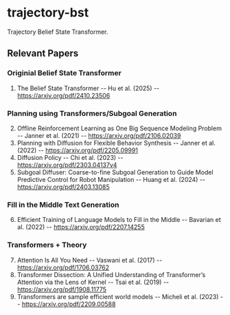 # trajectory-bst
Trajectory Belief State Transformer.

## Relevant Papers
### Originial Belief State Transformer
1) The Belief State Transformer -- Hu et al. (2025) -- https://arxiv.org/pdf/2410.23506 
### Planning using Transformers/Subgoal Generation
2) Offline Reinforcement Learning as One Big Sequence Modeling Problem -- Janner et al. (2021) -- https://arxiv.org/pdf/2106.02039
3) Planning with Diffusion for Flexible Behavior Synthesis -- Janner et al. (2022) -- https://arxiv.org/pdf/2205.09991
4) Diffusion Policy -- Chi et al. (2023) -- https://arxiv.org/pdf/2303.04137v4
5) Subgoal Diffuser: Coarse-to-fine Subgoal Generation to Guide Model Predictive Control for Robot Manipulation -- Huang et al. (2024) -- https://arxiv.org/pdf/2403.13085 
### Fill in the Middle Text Generation
6) Efficient Training of Language Models to Fill in the Middle -- Bavarian et al. (2022) -- https://arxiv.org/pdf/2207.14255 
### Transformers + Theory
7) Attention Is All You Need -- Vaswani et al. (2017) -- https://arxiv.org/pdf/1706.03762 
8) Transformer Dissection: A Unified Understanding of Transformer’s Attention via the Lens of Kernel -- Tsai et al. (2019) -- https://arxiv.org/pdf/1908.11775 
9) Transformers are sample efficient world models -- Micheli et al. (2023) -- https://arxiv.org/pdf/2209.00588 
